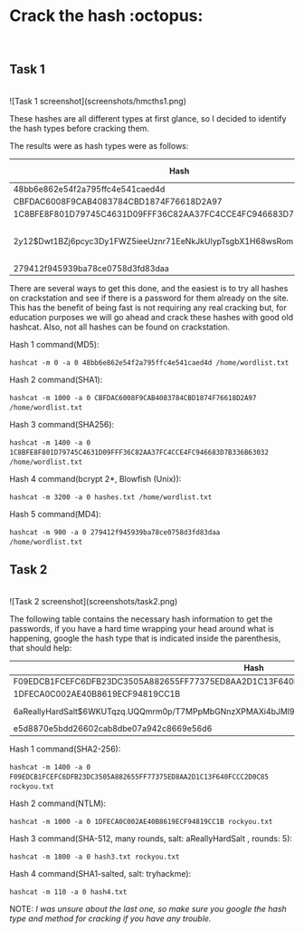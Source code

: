
 <h1>Crack the hash :octopus: </h1>
 <br>

<h2>Task 1</h2>
<br>
![Task 1 screenshot](screenshots/hmcths1.png)



These hashes are all different types at first glance, so I decided to identify
the hash types before cracking them.

The results were as hash types were as follows:

Hash | Identified Type
------------ | -------------
48bb6e862e54f2a795ffc4e541caed4d | MD5
CBFDAC6008F9CAB4083784CBD1874F76618D2A97 | SHA1
1C8BFE8F801D79745C4631D09FFF36C82AA37FC4CCE4FC946683D7B336B63032 | SHA256
$2y$12$Dwt1BZj6pcyc3Dy1FWZ5ieeUznr71EeNkJkUlypTsgbX1H68wsRom | bcrypt $2*$, Blowfish (Unix)
279412f945939ba78ce0758d3fd83daa | MD4

There are several ways to get this done, and the easiest is to try all hashes on
crackstation and see if there is a password for them already on the site. This has
the benefit of being fast is not requiring any real cracking but, for education
purposes we will go ahead and crack these hashes with good old hashcat. Also, not all hashes can be found on crackstation.

Hash 1 command(MD5):

` hashcat -m 0 -a 0 48bb6e862e54f2a795ffc4e541caed4d /home/wordlist.txt `

Hash 2 command(SHA1):

` hashcat -m 1000 -a 0 CBFDAC6008F9CAB4083784CBD1874F76618D2A97 /home/wordlist.txt `

Hash 3 command(SHA256):

` hashcat -m 1400 -a 0 1C8BFE8F801D79745C4631D09FFF36C82AA37FC4CCE4FC946683D7B336B63032 /home/wordlist.txt `

Hash 4 command(bcrypt $2*$, Blowfish (Unix)):

` hashcat -m 3200 -a 0 hashes.txt /home/wordlist.txt `

Hash 5 command(MD4):

` hashcat -m 900 -a 0 279412f945939ba78ce0758d3fd83daa /home/wordlist.txt `

<h2>Task 2</h2>
<br>
![Task 2 screenshot](screenshots/task2.png)

The following table contains the necessary hash information to get the passwords,
if you have a hard time wrapping your head around what is happening, google the
hash type that is indicated inside the parenthesis, that should help:

Hash | Identified Type | Salt | Rounds
------------ | ------------- | ------------ | ------------
F09EDCB1FCEFC6DFB23DC3505A882655FF77375ED8AA2D1C13F640FCCC2D0C85 | SHA2-256
1DFECA0C002AE40B8619ECF94819CC1B | NTLM
$6$aReallyHardSalt$6WKUTqzq.UQQmrm0p/T7MPpMbGNnzXPMAXi4bJMl9be.cfi3/qxIf.hsGpS41BqMhSrHVXgMpdjS6xeKZAs02 | SHA512CRYPT, $6$ HASH | aReallyHardSalt | 5
e5d8870e5bdd26602cab8dbe07a942c8669e56d6 | SHA1 | tryhackme

Hash 1 command(SHA2-256):

` hashcat -m 1400 -a 0 F09EDCB1FCEFC6DFB23DC3505A882655FF77375ED8AA2D1C13F640FCCC2D0C85 rockyou.txt `

Hash 2 command(NTLM):

` hashcat -m 1000 -a 0 1DFECA0C002AE40B8619ECF94819CC1B rockyou.txt `

Hash 3 command(SHA-512, many rounds, salt: aReallyHardSalt , rounds: 5):

` hashcat -m 1800 -a 0 hash3.txt rockyou.txt `

Hash 4 command(SHA1-salted, salt: tryhackme):

` hashcat -m 110 -a 0 hash4.txt `

NOTE: *I was unsure about the last one, so make sure you google the hash type
and method for cracking if you have any trouble.*
